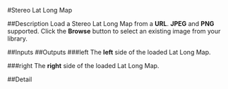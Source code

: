 #Stereo Lat Long Map

##Description
Load a Stereo Lat Long Map from a **URL**. **JPEG** and **PNG** supported. Click the **Browse** button to select an existing image from your library.

##Inputs
##Outputs
###left
The **left** side of the loaded Lat Long Map.

###right
The **right** side of the loaded Lat Long Map.

##Detail

